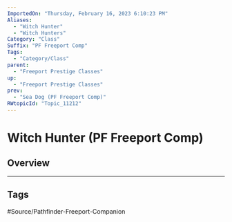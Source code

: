 ```yaml
---
ImportedOn: "Thursday, February 16, 2023 6:10:23 PM"
Aliases:
  - "Witch Hunter"
  - "Witch Hunters"
Category: "Class"
Suffix: "PF Freeport Comp"
Tags:
  - "Category/Class"
parent:
  - "Freeport Prestige Classes"
up:
  - "Freeport Prestige Classes"
prev:
  - "Sea Dog (PF Freeport Comp)"
RWtopicId: "Topic_11212"
---
```

# Witch Hunter (PF Freeport Comp)
## Overview

---
## Tags
#Source/Pathfinder-Freeport-Companion

